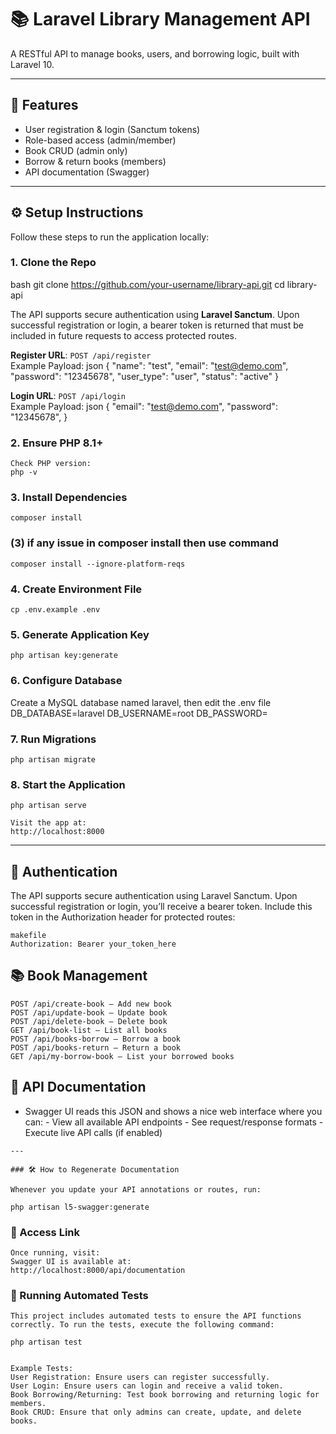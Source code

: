 # 📚 Laravel Library Management API

A RESTful API to manage books, users, and borrowing logic, built with Laravel 10.

---
## 🚀 Features

- User registration & login (Sanctum tokens)
- Role-based access (admin/member)
- Book CRUD (admin only)
- Borrow & return books (members)
- API documentation (Swagger)

---

## ⚙️ Setup Instructions

Follow these steps to run the application locally:

### 1. Clone the Repo

bash
git clone https://github.com/your-username/library-api.git
cd library-api

The API supports secure authentication using **Laravel Sanctum**. Upon successful registration or login, a bearer token is returned that must be included in future requests to access protected routes.

 **Register URL**: `POST /api/register`  
  Example Payload:
  json
  {
      "name": "test",
      "email": "test@demo.com",
      "password": "12345678",
      "user_type": "user",
      "status": "active"
  }

  
 **Login URL**: `POST /api/login`  
  Example Payload:
  json
  {
      "email": "test@demo.com",
      "password": "12345678",
  }

### 2. Ensure PHP 8.1+
    Check PHP version:
    php -v

### 3. Install Dependencies
    composer install
     
### (3) if any issue in composer install then use command
    composer install --ignore-platform-reqs

### 4. Create Environment File
    cp .env.example .env

### 5. Generate Application Key
    php artisan key:generate

### 6. Configure Database
Create a MySQL database named laravel, then edit the .env file
    DB_DATABASE=laravel
    DB_USERNAME=root
    DB_PASSWORD=

###  7. Run Migrations
    php artisan migrate

###  8.  Start the Application
    php artisan serve

    Visit the app at:
    http://localhost:8000

---

## 🔐 Authentication
The API supports secure authentication using Laravel Sanctum. Upon successful registration or login, you’ll receive a bearer token. Include this token in the Authorization header for protected routes:

    makefile
    Authorization: Bearer your_token_here


## 📚 Book Management
    POST /api/create-book – Add new book
    POST /api/update-book – Update book
    POST /api/delete-book – Delete book
    GET /api/book-list – List all books
    POST /api/books-borrow – Borrow a book
    POST /api/books-return – Return a book
    GET /api/my-borrow-book – List your borrowed books

 ## 📑 API Documentation
   - Swagger UI reads this JSON and shows a nice web interface where you can:
    - View all available API endpoints
    - See request/response formats
    - Execute live API calls (if enabled)

    ---

    ### 🛠 How to Regenerate Documentation

    Whenever you update your API annotations or routes, run:

    php artisan l5-swagger:generate

  ### 📎 Access Link
    Once running, visit:
    Swagger UI is available at:
    http://localhost:8000/api/documentation

  ### 🧪 Running Automated Tests
    This project includes automated tests to ensure the API functions correctly. To run the tests, execute the following command:

    php artisan test


    Example Tests:
    User Registration: Ensure users can register successfully.
    User Login: Ensure users can login and receive a valid token.
    Book Borrowing/Returning: Test book borrowing and returning logic for members.
    Book CRUD: Ensure that only admins can create, update, and delete books.

